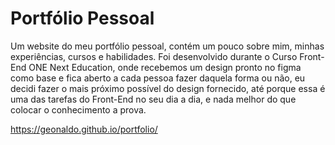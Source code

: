 # Portfólio Pessoal
 Um website do meu portfólio pessoal, contém um pouco sobre mim, minhas experiências, cursos e habilidades. Foi desenvolvido durante o Curso Front-End ONE Next Education, onde recebemos um design pronto no figma como base e fica aberto a cada pessoa fazer daquela forma ou não, eu decidi fazer o mais próximo possível do design fornecido, até porque essa é uma das tarefas do Front-End no seu dia a dia, e nada melhor do que colocar o conhecimento a prova.

https://geonaldo.github.io/portfolio/
